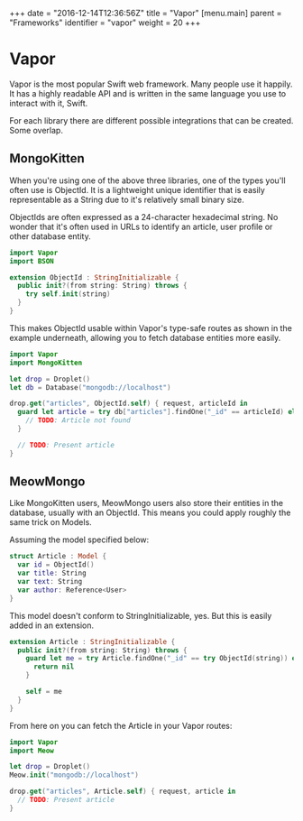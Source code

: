 +++
date = "2016-12-14T12:36:56Z"
title = "Vapor"
[menu.main]
  parent = "Frameworks"
  identifier = "vapor"
  weight = 20
+++

# Vapor

Vapor is the most popular Swift web framework. Many people use it happily.
It has a highly readable API and is written in the same language you use to interact with it, Swift.

For each library there are different possible integrations that can be created. Some overlap.

## MongoKitten

When you're using one of the above three libraries, one of the types you'll often use is ObjectId. It is a lightweight unique identifier that is easily representable as a String due to it's relatively small binary size.

ObjectIds are often expressed as a 24-character hexadecimal string. No wonder that it's often used in URLs to identify an article, user profile or other database entity.

```swift
import Vapor
import BSON

extension ObjectId : StringInitializable {
  public init?(from string: String) throws {
    try self.init(string)
  }
}
```

This makes ObjectId usable within Vapor's type-safe routes as shown in the example underneath, allowing you to fetch database entities more easily.

```swift
import Vapor
import MongoKitten

let drop = Droplet()
let db = Database("mongodb://localhost")

drop.get("articles", ObjectId.self) { request, articleId in
  guard let article = try db["articles"].findOne("_id" == articleId) else {
    // TODO: Article not found
  }

  // TODO: Present article
}
```

## MeowMongo

Like MongoKitten users, MeowMongo users also store their entities in the database, usually with an ObjectId. This means you could apply roughly the same trick on Models.

Assuming the model specified below:

```swift
struct Article : Model {
  var id = ObjectId()
  var title: String
  var text: String
  var author: Reference<User>
}
```

This model doesn't conform to StringInitializable, yes. But this is easily added in an extension.

```swift
extension Article : StringInitializable {
  public init?(from string: String) throws {
    guard let me = try Article.findOne("_id" == try ObjectId(string)) else {
      return nil
    }

    self = me
  }
}
```

From here on you can fetch the Article in your Vapor routes:

```swift
import Vapor
import Meow

let drop = Droplet()
Meow.init("mongodb://localhost")

drop.get("articles", Article.self) { request, article in
  // TODO: Present article
}
```
